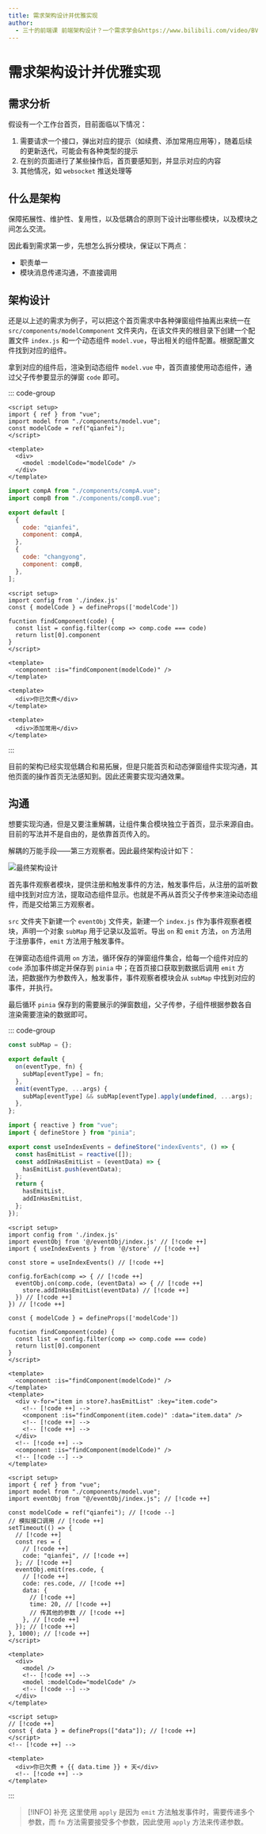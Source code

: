 ```yaml
---
title: 需求架构设计并优雅实现
author:
  - 三十的前端课 前端架构设计？一个需求学会&https://www.bilibili.com/video/BV15m42157CN/
---
```


# 需求架构设计并优雅实现

## 需求分析

假设有一个工作台首页，目前面临以下情况：

1. 需要请求一个接口，弹出对应的提示（如续费、添加常用应用等），随着后续的更新迭代，可能会有各种类型的提示
2. 在别的页面进行了某些操作后，首页要感知到，并显示对应的内容
3. 其他情况，如 `websocket` 推送处理等

## 什么是架构

保障拓展性、维护性、复用性，以及低耦合的原则下设计出哪些模块，以及模块之间怎么交流。

因此看到需求第一步，先想怎么拆分模块，保证以下两点：

- 职责单一
- 模块消息传递沟通，不直接调用

## 架构设计

还是以上述的需求为例子，可以把这个首页需求中各种弹窗组件抽离出来统一在 `src/components/modelCommponent` 文件夹内，在该文件夹的根目录下创建一个配置文件 `index.js` 和一个动态组件 `model.vue`，导出相关的组件配置。根据配置文件找到对应的组件。

拿到对应的组件后，渲染到动态组件 `model.vue` 中，首页直接使用动态组件，通过父子传参要显示的弹窗 `code` 即可。

::: code-group

```vue [App.vue]
<script setup>
import { ref } from "vue";
import model from "./components/model.vue";
const modelCode = ref("qianfei");
</script>

<template>
  <div>
    <model :modelCode="modelCode" />
  </div>
</template>
```

```js [components/modelCommponent/index.js]
import compA from "./components/compA.vue";
import compB from "./components/compB.vue";

export default [
  {
    code: "qianfei",
    component: compA,
  },
  {
    code: "changyong",
    component: compB,
  },
];
```

```vue [components/modelCommponent/model.vue]
<script setup>
import config from './index.js'
const { modelCode } = defineProps(['modelCode'])

fucntion findComponent(code) {
  const list = config.filter(comp => comp.code === code)
  return list[0].component
}
</script>

<template>
  <component :is="findComponent(modelCode)" />
</template>
```

```vue [components/modelCommponent/components/compA.vue]
<template>
  <div>你已欠费</div>
</template>
```

```vue [components/modelCommponent/components/compB.vue]
<template>
  <div>添加常用</div>
</template>
```

:::

目前的架构已经实现低耦合和易拓展，但是只能首页和动态弹窗组件实现沟通，其他页面的操作首页无法感知到。因此还需要实现沟通效果。

## 沟通

想要实现沟通，但是又要注重解耦，让组件集合模块独立于首页，显示来源自由。目前的写法并不是自由的，是依靠首页传入的。

解耦的万能手段——第三方观察者。因此最终架构设计如下：

![最终架构设计](https://pic1.imgdb.cn/item/67ebe5690ba3d5a1d7e957f9.png)

首先事件观察者模块，提供注册和触发事件的方法，触发事件后，从注册的监听数组中找到对应方法，提取动态组件显示。也就是不再从首页父子传参来渲染动态组件，而是交给第三方观察者。

`src` 文件夹下新建一个 `eventObj` 文件夹，新建一个 `index.js` 作为事件观察者模块，声明一个对象 `subMap` 用于记录以及监听。导出 `on` 和 `emit` 方法，`on` 方法用于注册事件，`emit` 方法用于触发事件。

在弹窗动态组件调用 `on` 方法，循环保存的弹窗组件集合，给每一个组件对应的 `code` 添加事件绑定并保存到 `pinia` 中；在首页接口获取到数据后调用 `emit` 方法，把数据作为参数传入，触发事件，事件观察者模块会从 `subMap` 中找到对应的事件，并执行。

最后循环 `pinia` 保存到的需要展示的弹窗数组，父子传参，子组件根据参数各自渲染需要渲染的数据即可。

::: code-group

```js [eventObj/index.js]
const subMap = {};

export default {
  on(eventType, fn) {
    subMap[eventType] = fn;
  },
  emit(eventType, ...args) {
    subMap[eventType] && subMap[eventType].apply(undefined, ...args);
  },
};
```

```js [store/index.js]
import { reactive } from "vue";
import { defineStore } from "pinia";

export const useIndexEvents = defineStore("indexEvents", () => {
  const hasEmitList = reactive([]);
  const addInHasEmitList = (eventData) => {
    hasEmitList.push(eventData);
  };
  return {
    hasEmitList,
    addInHasEmitList,
  };
});
```

```vue [components/modelCommponent/model.vue]
<script setup>
import config from './index.js'
import eventObj from '@/eventObj/index.js' // [!code ++]
import { useIndexEvents } from '@/store' // [!code ++]

const store = useIndexEvents() // [!code ++]

config.forEach(comp => { // [!code ++]
  eventObj.on(comp.code, (eventData) => { // [!code ++]
    store.addInHasEmitList(eventData) // [!code ++]
  }) // [!code ++]
}) // [!code ++]

const { modelCode } = defineProps(['modelCode'])

fucntion findComponent(code) {
  const list = config.filter(comp => comp.code === code)
  return list[0].component
}
</script>

<template>
  <component :is="findComponent(modelCode)" />
</template>
<template>
  <div v-for="item in store?.hasEmitList" :key="item.code">
    <!-- [!code ++] -->
    <component :is="findComponent(item.code)" :data="item.data" />
    <!-- [!code ++] -->
    <!-- [!code ++] -->
  </div>
  <!-- [!code ++] -->
  <component :is="findComponent(modelCode)" />
  <!-- [!code --] -->
</template>
```

```vue [App.vue]
<script setup>
import { ref } from "vue";
import model from "./components/model.vue";
import eventObj from "@/eventObj/index.js"; // [!code ++]

const modelCode = ref("qianfei"); // [!code --]
// 模拟接口调用 // [!code ++]
setTimeout(() => {
  // [!code ++]
  const res = {
    // [!code ++]
    code: "qianfei", // [!code ++]
  }; // [!code ++]
  eventObj.emit(res.code, {
    // [!code ++]
    code: res.code, // [!code ++]
    data: {
      // [!code ++]
      time: 20, // [!code ++]
      // 传其他的参数 // [!code ++]
    }, // [!code ++]
  }); // [!code ++]
}, 1000); // [!code ++]
</script>

<template>
  <div>
    <model />
    <!-- [!code ++] -->
    <model :modelCode="modelCode" />
    <!-- [!code --] -->
  </div>
</template>
```

```vue [components/modelCommponent/components/compA.vue]
<script setup>
// [!code ++]
const { data } = defineProps(["data"]); // [!code ++]
</script>
<!-- [!code ++] -->

<template>
  <div>你已欠费 + {{ data.time }} + 天</div>
  <!-- [!code ++] -->
</template>
```

:::

> [!INFO] 补充
> 这里使用 `apply` 是因为 `emit` 方法触发事件时，需要传递多个参数，而 `fn` 方法需要接受多个参数，因此使用 `apply` 方法来传递参数。
